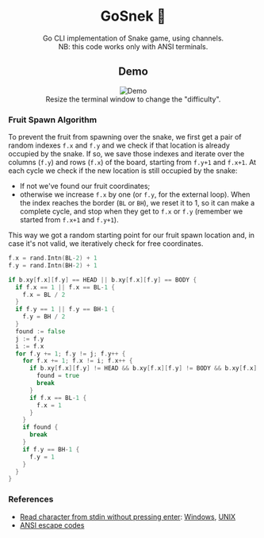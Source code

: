 <h1 align="center">GoSnek 🐍</h1>
<p align="center">
  Go CLI implementation of Snake game, using channels.<br/>
  NB: this code works only with ANSI terminals.
</p>
          
<h2 align="center">Demo</h2>
<p align="center">
  <img alt="Demo" src="https://github.com/mikyll/go-snake/blob/main/gfx/cli-snake.gif"/><br/>
  Resize the terminal window to change the "difficulty".
</p>

### Fruit Spawn Algorithm
To prevent the fruit from spawning over the snake, we first get a pair of random indexes ```f.x``` and ```f.y``` and we check if that location is already occupied by the snake.
If so, we save those indexes and iterate over the columns (```f.y```) and rows (```f.x```) of the board, starting from ```f.y+1``` and ```f.x+1```.
At each cycle we check if the new location is still occupied by the snake:
- If not we've found our fruit coordinates;
- otherwise we increase ```f.x``` by one (or ```f.y```, for the external loop).
When the index reaches the border (```BL``` or ```BH```), we reset it to 1, so it can make a complete cycle, and stop when they get to ```f.x``` or ```f.y``` (remember we started from ```f.x+1``` and ```f.y+1```).

This way we got a random starting point for our fruit spawn location and, in case it's not valid, we iteratively check for free coordinates.
```go
f.x = rand.Intn(BL-2) + 1
f.y = rand.Intn(BH-2) + 1

if b.xy[f.x][f.y] == HEAD || b.xy[f.x][f.y] == BODY {
  if f.x == 1 || f.x == BL-1 {
    f.x = BL / 2
  }
  if f.y == 1 || f.y == BH-1 {
    f.y = BH / 2
  }
  found := false
  j := f.y
  i := f.x
  for f.y += 1; f.y != j; f.y++ {
    for f.x += 1; f.x != i; f.x++ {
      if b.xy[f.x][f.y] != HEAD && b.xy[f.x][f.y] != BODY && b.xy[f.x][f.y] != BORDER {
        found = true
        break
      }
      if f.x == BL-1 {
        f.x = 1
      }
    }
    if found {
      break
    }
    if f.y == BH-1 {
      f.y = 1
    }
  }
}
```

### References
- [Read character from stdin without pressing enter](https://stackoverflow.com/questions/15159118/read-a-character-from-standard-input-in-go-without-pressing-enter/): [Windows](https://stackoverflow.com/a/70627571), [UNIX](https://stackoverflow.com/a/17278776)
- [ANSI escape codes](https://en.wikipedia.org/wiki/ANSI_escape_code)
